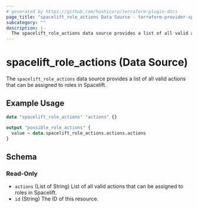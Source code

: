 ```yaml
---
# generated by https://github.com/hashicorp/terraform-plugin-docs
page_title: "spacelift_role_actions Data Source - terraform-provider-spacelift"
subcategory: ""
description: |-
  The spacelift_role_actions data source provides a list of all valid actions that can be assigned to roles in Spacelift.
---
```


# spacelift_role_actions (Data Source)

The `spacelift_role_actions` data source provides a list of all valid actions that can be assigned to roles in Spacelift.

## Example Usage

```terraform
data "spacelift_role_actions" "actions" {}

output "possible_role_actions" {
  value = data.spacelift_role_actions.actions.actions
}
```

<!-- schema generated by tfplugindocs -->
## Schema

### Read-Only

- `actions` (List of String) List of all valid actions that can be assigned to roles in Spacelift.
- `id` (String) The ID of this resource.
